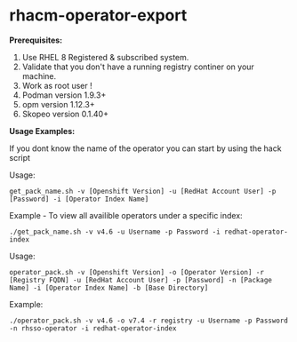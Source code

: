 # rhacm-operator-export

**Prerequisites:**

1. Use RHEL 8 Registered & subscribed system.
2. Validate that you don't have a running registry continer on your machine.
5. Work as root user !
6. Podman version 1.9.3+
7. opm version 1.12.3+
8. Skopeo version 0.1.40+


**Usage Examples:**


If you dont know the name of the operator you can start by using the hack script

Usage:
```
get_pack_name.sh -v [Openshift Version] -u [RedHat Account User] -p [Password] -i [Operator Index Name]
```
Example - To view all availible operators under a specific index:
```
./get_pack_name.sh -v v4.6 -u Username -p Password -i redhat-operator-index
```


Usage:
```
operator_pack.sh -v [Openshift Version] -o [Operator Version] -r [Registry FQDN] -u [RedHat Account User] -p [Password] -n [Package Name] -i [Operator Index Name] -b [Base Directory]
```
Example:
```
./operator_pack.sh -v v4.6 -o v7.4 -r registry -u Username -p Password -n rhsso-operator -i redhat-operator-index
```

